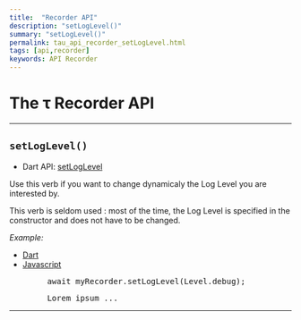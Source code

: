 ```yaml
---
title:  "Recorder API"
description: "setLogLevel()"
summary: "setLogLevel()"
permalink: tau_api_recorder_setLogLevel.html
tags: [api,recorder]
keywords: API Recorder
---
```

# The &tau; Recorder API
----------------------------------------------------------------------------------------------------------------------

## `setLogLevel()`

- Dart API: [setLogLevel](pages/flutter-sound/api/recorder/FlutterSoundRecorder/setLogLevel.html)

Use this verb if you want to change dynamicaly the Log Level you are interested by.

This verb is seldom used : most of the time, the Log Level is specified in the constructor and does not have to be changed.

*Example:*
<ul id="profileTabs" class="nav nav-tabs">
    <li class="active"><a href="#dart" data-toggle="tab">Dart</a></li>
    <li><a href="#javascript" data-toggle="tab">Javascript</a></li>
</ul>
<div class="tab-content">

<div role="tabpanel" class="tab-pane active" id="dart">

<pre>
        await myRecorder.setLogLevel(Level.debug);
</pre>

</div>

<div role="tabpanel" class="tab-pane" id="javascript">
<pre>
        Lorem ipsum ...
</pre>
</div>

</div>

------------------------------------------------------------------------------------------------------------------------
